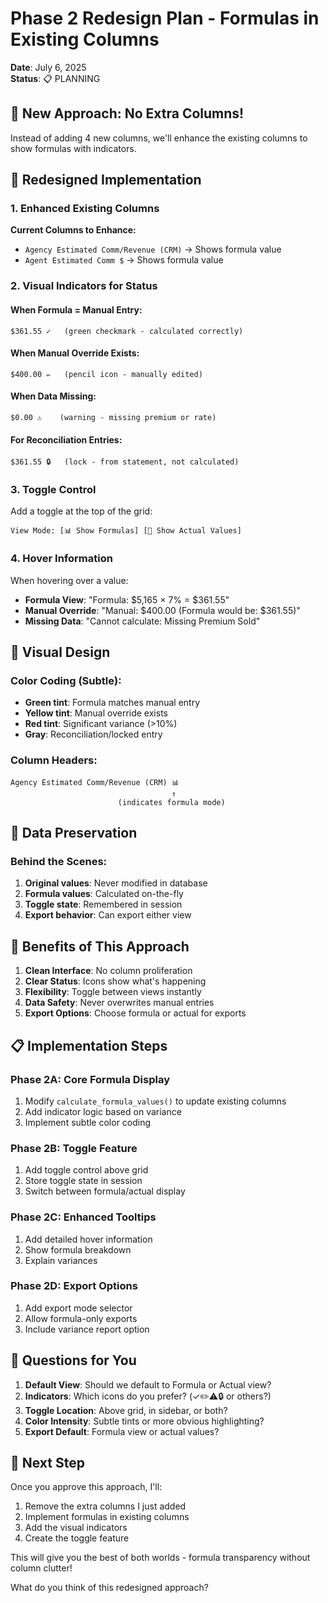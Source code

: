 # Phase 2 Redesign Plan - Formulas in Existing Columns
**Date**: July 6, 2025  
**Status**: 📋 PLANNING

## 🎯 New Approach: No Extra Columns!

Instead of adding 4 new columns, we'll enhance the existing columns to show formulas with indicators.

## 🔧 Redesigned Implementation

### 1. Enhanced Existing Columns
**Current Columns to Enhance:**
- `Agency Estimated Comm/Revenue (CRM)` → Shows formula value
- `Agent Estimated Comm $` → Shows formula value

### 2. Visual Indicators for Status

#### When Formula = Manual Entry:
```
$361.55 ✓   (green checkmark - calculated correctly)
```

#### When Manual Override Exists:
```
$400.00 ✏️   (pencil icon - manually edited)
```

#### When Data Missing:
```
$0.00 ⚠️    (warning - missing premium or rate)
```

#### For Reconciliation Entries:
```
$361.55 🔒   (lock - from statement, not calculated)
```

### 3. Toggle Control
Add a toggle at the top of the grid:
```
View Mode: [📊 Show Formulas] [📝 Show Actual Values]
```

### 4. Hover Information
When hovering over a value:
- **Formula View**: "Formula: $5,165 × 7% = $361.55"
- **Manual Override**: "Manual: $400.00 (Formula would be: $361.55)"
- **Missing Data**: "Cannot calculate: Missing Premium Sold"

## 🎨 Visual Design

### Color Coding (Subtle):
- **Green tint**: Formula matches manual entry
- **Yellow tint**: Manual override exists
- **Red tint**: Significant variance (>10%)
- **Gray**: Reconciliation/locked entry

### Column Headers:
```
Agency Estimated Comm/Revenue (CRM) 📊
                                    ↑
                        (indicates formula mode)
```

## 💾 Data Preservation

### Behind the Scenes:
1. **Original values**: Never modified in database
2. **Formula values**: Calculated on-the-fly
3. **Toggle state**: Remembered in session
4. **Export behavior**: Can export either view

## 🚀 Benefits of This Approach

1. **Clean Interface**: No column proliferation
2. **Clear Status**: Icons show what's happening
3. **Flexibility**: Toggle between views instantly
4. **Data Safety**: Never overwrites manual entries
5. **Export Options**: Choose formula or actual for exports

## 📋 Implementation Steps

### Phase 2A: Core Formula Display
1. Modify `calculate_formula_values()` to update existing columns
2. Add indicator logic based on variance
3. Implement subtle color coding

### Phase 2B: Toggle Feature
1. Add toggle control above grid
2. Store toggle state in session
3. Switch between formula/actual display

### Phase 2C: Enhanced Tooltips
1. Add detailed hover information
2. Show formula breakdown
3. Explain variances

### Phase 2D: Export Options
1. Add export mode selector
2. Allow formula-only exports
3. Include variance report option

## 🤔 Questions for You

1. **Default View**: Should we default to Formula or Actual view?
2. **Indicators**: Which icons do you prefer? (✓✏️⚠️🔒 or others?)
3. **Toggle Location**: Above grid, in sidebar, or both?
4. **Color Intensity**: Subtle tints or more obvious highlighting?
5. **Export Default**: Formula view or actual values?

## 🎯 Next Step

Once you approve this approach, I'll:
1. Remove the extra columns I just added
2. Implement formulas in existing columns
3. Add the visual indicators
4. Create the toggle feature

This will give you the best of both worlds - formula transparency without column clutter!

What do you think of this redesigned approach?